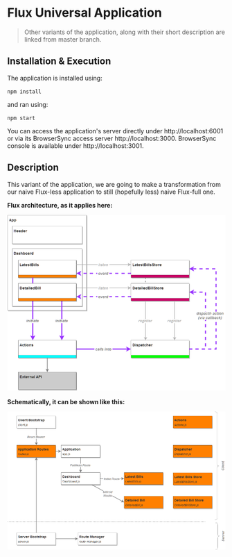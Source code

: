 # Flux Universal Application

> Other variants of the application, along with their short description are linked from
> master branch.

## Installation & Execution

The application is installed using:

```
npm install
```

and ran using:

```
npm start
```

You can access the application's server directly under http://localhost:6001 or via its BrowserSync access server http://localhost:3000. BrowserSync console is available under http://localhost:3001.

## Description

This variant of the application, we are going to make a transformation from our naive Flux-less  application to still (hopefully less) naive Flux-full one.

**Flux architecture, as it applies here:**

![Flux Architecture](flux-architecture.png)

**Schematically, it can be shown like this:**

![Application Components](flux-app-structure.png)
